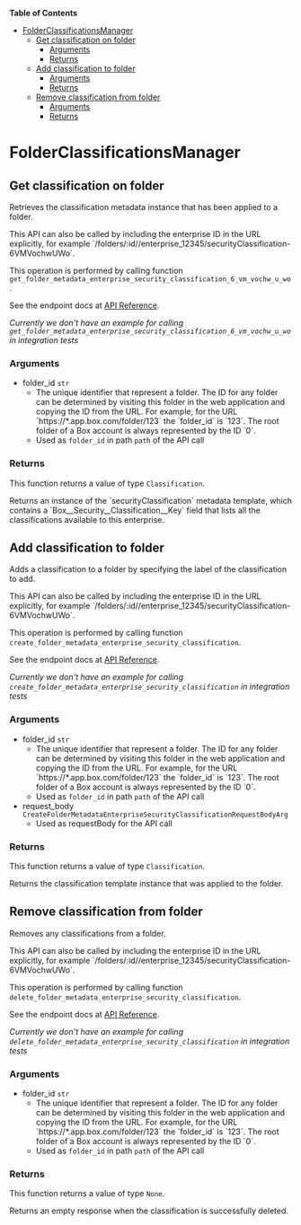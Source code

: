 <!-- START doctoc generated TOC please keep comment here to allow auto update -->
<!-- DON'T EDIT THIS SECTION, INSTEAD RE-RUN doctoc TO UPDATE -->
**Table of Contents**

- [FolderClassificationsManager](#folderclassificationsmanager)
  - [Get classification on folder](#get-classification-on-folder)
    - [Arguments](#arguments)
    - [Returns](#returns)
  - [Add classification to folder](#add-classification-to-folder)
    - [Arguments](#arguments-1)
    - [Returns](#returns-1)
  - [Remove classification from folder](#remove-classification-from-folder)
    - [Arguments](#arguments-2)
    - [Returns](#returns-2)

<!-- END doctoc generated TOC please keep comment here to allow auto update -->

# FolderClassificationsManager

## Get classification on folder

Retrieves the classification metadata instance that
has been applied to a folder.

This API can also be called by including the enterprise ID in the
URL explicitly, for example
&#x60;/folders/:id//enterprise_12345/securityClassification-6VMVochwUWo&#x60;.

This operation is performed by calling function `get_folder_metadata_enterprise_security_classification_6_vm_vochw_u_wo`.

See the endpoint docs at
[API Reference](https://developer.box.com/reference/get-folders-id-metadata-enterprise-security-classification-6-vm-vochw-u-wo/).

*Currently we don't have an example for calling `get_folder_metadata_enterprise_security_classification_6_vm_vochw_u_wo` in integration tests*

### Arguments

- folder_id `str`
  - The unique identifier that represent a folder.  The ID for any folder can be determined by visiting this folder in the web application and copying the ID from the URL. For example, for the URL &#x60;https://*.app.box.com/folder/123&#x60; the &#x60;folder_id&#x60; is &#x60;123&#x60;.  The root folder of a Box account is always represented by the ID &#x60;0&#x60;.
  - Used as `folder_id` in path `path` of the API call


### Returns

This function returns a value of type `Classification`.

Returns an instance of the &#x60;securityClassification&#x60; metadata
template, which contains a &#x60;Box__Security__Classification__Key&#x60;
field that lists all the classifications available to this
enterprise.


## Add classification to folder

Adds a classification to a folder by specifying the label of the
classification to add.

This API can also be called by including the enterprise ID in the
URL explicitly, for example
&#x60;/folders/:id//enterprise_12345/securityClassification-6VMVochwUWo&#x60;.

This operation is performed by calling function `create_folder_metadata_enterprise_security_classification`.

See the endpoint docs at
[API Reference](https://developer.box.com/reference/post-folders-id-metadata-enterprise-security-classification-6-vm-vochw-u-wo/).

*Currently we don't have an example for calling `create_folder_metadata_enterprise_security_classification` in integration tests*

### Arguments

- folder_id `str`
  - The unique identifier that represent a folder.  The ID for any folder can be determined by visiting this folder in the web application and copying the ID from the URL. For example, for the URL &#x60;https://*.app.box.com/folder/123&#x60; the &#x60;folder_id&#x60; is &#x60;123&#x60;.  The root folder of a Box account is always represented by the ID &#x60;0&#x60;.
  - Used as `folder_id` in path `path` of the API call
- request_body `CreateFolderMetadataEnterpriseSecurityClassificationRequestBodyArg`
  - Used as requestBody for the API call


### Returns

This function returns a value of type `Classification`.

Returns the classification template instance
that was applied to the folder.


## Remove classification from folder

Removes any classifications from a folder.

This API can also be called by including the enterprise ID in the
URL explicitly, for example
&#x60;/folders/:id//enterprise_12345/securityClassification-6VMVochwUWo&#x60;.

This operation is performed by calling function `delete_folder_metadata_enterprise_security_classification`.

See the endpoint docs at
[API Reference](https://developer.box.com/reference/delete-folders-id-metadata-enterprise-security-classification-6-vm-vochw-u-wo/).

*Currently we don't have an example for calling `delete_folder_metadata_enterprise_security_classification` in integration tests*

### Arguments

- folder_id `str`
  - The unique identifier that represent a folder.  The ID for any folder can be determined by visiting this folder in the web application and copying the ID from the URL. For example, for the URL &#x60;https://*.app.box.com/folder/123&#x60; the &#x60;folder_id&#x60; is &#x60;123&#x60;.  The root folder of a Box account is always represented by the ID &#x60;0&#x60;.
  - Used as `folder_id` in path `path` of the API call


### Returns

This function returns a value of type `None`.

Returns an empty response when the classification is
successfully deleted.


